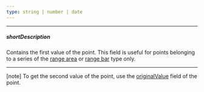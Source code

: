 ```yaml
---
type: string | number | date
---
```

---
##### shortDescription
Contains the first value of the point. This field is useful for points belonging to a series of the [range area](/api-reference/20%20Data%20Visualization%20Widgets/10%20dxChart/5%20Series%20Types/RangeAreaSeries '/Documentation/ApiReference/Data_Visualization_Widgets/dxChart/Series_Types/RangeAreaSeries/') or [range bar](/api-reference/20%20Data%20Visualization%20Widgets/10%20dxChart/5%20Series%20Types/RangeBarSeries '/Documentation/ApiReference/Data_Visualization_Widgets/dxChart/Series_Types/RangeBarSeries/') type only.

---
[note] To get the second value of the point, use the [originalValue](/api-reference/20%20Data%20Visualization%20Widgets/10%20dxChart/7%20Chart%20Elements/Point/2%20Fields/originalValue.md '/Documentation/ApiReference/Data_Visualization_Widgets/dxChart/Chart_Elements/Point/Fields/#originalValue') field of the point.